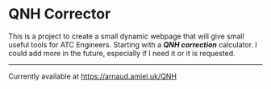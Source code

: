 QNH Corrector
=============

This is a project to create a small dynamic webpage that will give small useful tools for ATC Engineers. Starting with a ***QNH correction*** calculator.
I could add more in the future, especially if I need it or it is requested.

---

Currently available at <https://arnaud.amiel.uk/QNH>
